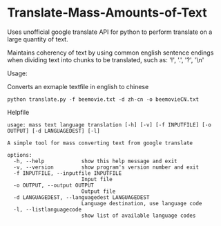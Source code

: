 # Translate-Mass-Amounts-of-Text
Uses unofficial google translate API for python to perform translate on a large quantity of text.

Maintains coherency of text by using common english sentence endings when dividing text into chunks to be translated, such as: '!', '.', '?', '\n'

Usage:

Converts an exmaple textfile in english to chinese

```
python translate.py -f beemovie.txt -d zh-cn -o beemovieCN.txt 

```

Helpfile

```                                  
usage: mass text language translation [-h] [-v] [-f INPUTFILE] [-o OUTPUT] [-d LANGUAGEDEST] [-l]

A simple tool for mass converting text from google translate

options:
  -h, --help            show this help message and exit
  -v, --version         show program's version number and exit
  -f INPUTFILE, --inputfile INPUTFILE
                        Input file
  -o OUTPUT, --output OUTPUT
                        Output file
  -d LANGUAGEDEST, --languagedest LANGUAGEDEST
                        Language destination, use language code
  -l, --listlanguagecode
                        show list of available language codes

```

